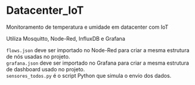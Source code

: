 # Datacenter_IoT

Monitoramento de temperatura e umidade em datacenter com IoT

Utiliza Mosquitto, Node-Red, InfluxDB e Grafana

<code>flows.json</code> deve ser importado no Node-Red para criar a mesma estrutura de nós usadas no projeto.<br>
<code>grafana.json</code> deve ser importado no Grafana para criar a mesma estrutura de dashboard usado no projeto.<br>
<code>sensores_todos.py</code> é o script Python que simula o envio dos dados.<br>
